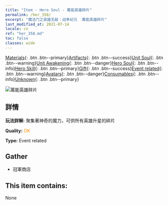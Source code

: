 ```yaml
---
title: "Item - Hero Soul - 萬能英雄碎片"
permalink: /her_358/
excerpt: "魔法门之英雄无敌：战争纪元  萬能英雄碎片"
last_modified_at: 2021-07-14
locale: cn
ref: "her_358.md"
toc: false
classes: wide
---
```

 [Materials](/ItemsCN/){: .btn .btn--primary}[Artifacts](/ItemsCN/Artifacts/){: .btn .btn--success}[Unit Soul](/ItemsCN/UnitSoul/){: .btn .btn--warning}[Unit Awakening](/ItemsCN/UnitAwakening/){: .btn .btn--danger}[Hero Soul](/ItemsCN/HeroSoul/){: .btn .btn--info}[Hero Skill](/ItemsCN/HeroSkill/){: .btn .btn--primary}[Gift](/ItemsCN/Gift/){: .btn .btn--success}[Event related](/ItemsCN/Events/){: .btn .btn--warning}[Avatars](/ItemsCN/Avatars/){: .btn .btn--danger}[Consumables](/ItemsCN/Consumables/){: .btn .btn--info}[Unknown](/ItemsCN/Unknown/){: .btn .btn--primary}

 ![萬能英雄碎片](/images/t/i_tool_3002.png)

## 詳情
 **玩法詳解:** 聚集著神奇的魔力，可供所有英雄升星的碎片

 **Quality:** <span style="color: #FF8C00">OK</span>

 **Type:** Event related

## Gather

*    冠軍商店 

## This item contains:

  None

